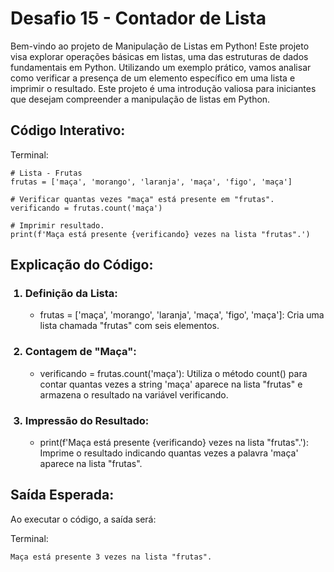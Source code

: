 <h1>Desafio 15 - Contador de Lista</h1>

<p>
Bem-vindo ao projeto de Manipulação de Listas em Python! Este projeto visa explorar operações básicas em listas, uma das estruturas de dados fundamentais em Python. Utilizando um exemplo prático, vamos analisar como verificar a presença de um elemento específico em uma lista e imprimir o resultado. Este projeto é uma introdução valiosa para iniciantes que desejam compreender a manipulação de listas em Python.
</p>

<h2>Código Interativo:</h2>
Terminal:

    # Lista - Frutas
    frutas = ['maça', 'morango', 'laranja', 'maça', 'figo', 'maça']

    # Verificar quantas vezes "maça" está presente em "frutas".
    verificando = frutas.count('maça')

    # Imprimir resultado.
    print(f'Maça está presente {verificando} vezes na lista "frutas".')


<h2>Explicação do Código:</h2>

<ol>

<h3><li>Definição da Lista:</li></h3>
<ul>
<li>frutas = ['maça', 'morango', 'laranja', 'maça', 'figo', 'maça']: Cria uma lista chamada "frutas" com seis elementos.</li>
</ul>

<h3><li>Contagem de "Maça":</li></h3>
<ul>
<li>verificando = frutas.count('maça'): Utiliza o método count() para contar quantas vezes a string 'maça' aparece na lista "frutas" e armazena o resultado na variável verificando.</li>
</ul>


<h3><li>Impressão do Resultado:</li></h3>
<ul>
<li>print(f'Maça está presente {verificando} vezes na lista "frutas".'): Imprime o resultado indicando quantas vezes a palavra 'maça' aparece na lista "frutas".</li>
</ul>

</ol>

<h2>Saída Esperada:</h2>

<p>Ao executar o código, a saída será:</p>
Terminal:

    Maça está presente 3 vezes na lista "frutas".